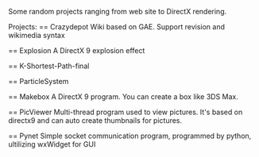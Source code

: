 Some random projects ranging from web site to DirectX rendering.

Projects:
== Crazydepot
Wiki based on GAE. Support revision and wikimedia syntax

== Explosion
A DirectX 9 explosion effect

== K-Shortest-Path-final

== ParticleSystem

== Makebox
A DirectX 9 program. You can create a box like 3DS Max. 

== PicViewer
Multi-thread program used to view pictures. It's based on directx9 and can auto create thumbnails for pictures.

== Pynet
Simple socket communication program, programmed by python, ultilizing wxWidget for GUI
